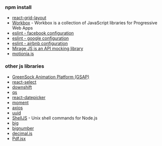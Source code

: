 ### npm install
- [react-grid-layout](https://github.com/STRML/react-grid-layout#demos)
- [Workbox](https://github.com/GoogleChrome/workbox) - Workbox is a collection of JavaScript libraries for Progressive Web Apps
- [eslint - facebook configuration](https://github.com/facebook/fbjs/tree/master/packages/eslint-config-fbjs-opensource)
- [eslint - google configuration](https://github.com/google/eslint-config-google)
- [eslint - airbnb configuration](https://github.com/airbnb/javascript/tree/master/packages/eslint-config-airbnb)
- [Mirage JS is an API mocking library](https://miragejs.com/)
- [motionia.js](https://github.com/abhiprojectz/motionia)

### other js libraries
- [GreenSock Animation Platform (GSAP) ](https://greensock.com/get-started/)
- [react-select](https://github.com/JedWatson/react-select)
- [downshift](https://github.com/downshift-js/downshift#basic-props)
- [qs](https://github.com/ljharb/qs)
- [react-datepicker](https://github.com/Hacker0x01/react-datepicker)
- [moment](https://github.com/moment/moment)
- [axios](https://github.com/axios/axios)
- [uuid](https://github.com/uuidjs/uuid#readme)
- [ShellJS](https://github.com/shelljs/shelljs) - Unix shell commands for Node.js
- [big](https://github.com/MikeMcl/big.js/)
- [bignumber](https://github.com/MikeMcl/bignumber.js/)
- [decimal.js](https://github.com/MikeMcl/decimal.js/)
- [Pdf.jsx](https://gist.github.com/atolkachiov/dd2e257f669b1a5ca06e4f4514326d3b)